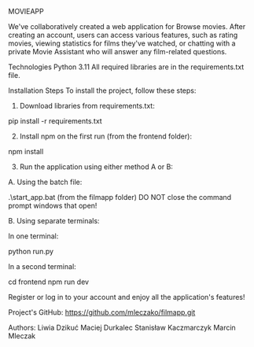 <!-- # React + Vite

This template provides a minimal setup to get React working in Vite with HMR and some ESLint rules.

Currently, two official plugins are available:

- [@vitejs/plugin-react](https://github.com/vitejs/vite-plugin-react/blob/main/packages/plugin-react) uses [Babel](https://babeljs.io/) for Fast Refresh
- [@vitejs/plugin-react-swc](https://github.com/vitejs/vite-plugin-react/blob/main/packages/plugin-react-swc) uses [SWC](https://swc.rs/) for Fast Refresh

## Expanding the ESLint configuration

If you are developing a production application, we recommend using TypeScript with type-aware lint rules enabled. Check out the [TS template](https://github.com/vitejs/vite/tree/main/packages/create-vite/template-react-ts) for information on how to integrate TypeScript and [`typescript-eslint`](https://typescript-eslint.io) in your project. -->

MOVIEAPP

We've collaboratively created a web application for Browse movies. After creating an account, users can access various features, such as rating movies, viewing statistics for films they've watched, or chatting with a private Movie Assistant who will answer any film-related questions.

Technologies
Python 3.11
All required libraries are in the requirements.txt file.

Installation Steps
To install the project, follow these steps:

1. Download libraries from requirements.txt:

pip install -r requirements.txt

2. Install npm on the first run (from the frontend folder):

npm install

3. Run the application using either method A or B:

A. Using the batch file:

.\start_app.bat (from the filmapp folder)
DO NOT close the command prompt windows that open!

B. Using separate terminals:

In one terminal:

python run.py

In a second terminal:

cd frontend
npm run dev


Register or log in to your account and enjoy all the application's features!


Project's GitHub: https://github.com/mleczako/filmapp.git

Authors:
Liwia Dzikuć
Maciej Durkalec
Stanisław Kaczmarczyk
Marcin Mleczak